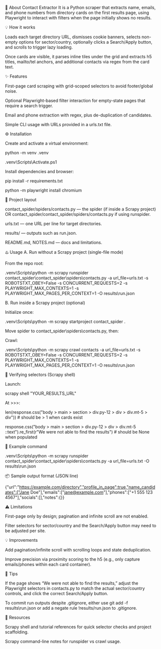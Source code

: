 🚀 About Contact Extractor
It is a Python scraper that extracts name, emails, and phone numbers from directory cards on the first results page, using Playwright to interact with filters when the page initially shows no results.

💡 How it works

Loads each target directory URL, dismisses cookie banners, selects non-empty options for sector/country, optionally clicks a Search/Apply button, and scrolls to trigger lazy loading.

Once cards are visible, it parses inline tiles under the grid and extracts h5 titles, mailto/tel anchors, and additional contacts via regex from the card text.

✨ Features

First-page card scraping with grid-scoped selectors to avoid footer/global noise.

Optional Playwright-based filter interaction for empty-state pages that require a search trigger.

Email and phone extraction with regex, plus de-duplication of candidates.

Simple CLI usage with URLs provided in a urls.txt file.​

⚙️ Installation

Create and activate a virtual environment:

python -m venv .venv​

.venv\Scripts\Activate.ps1​

Install dependencies and browser:

pip install -r requirements.txt​

python -m playwright install chromium​

📁 Project layout

contact_spider/spiders/contacts.py — the spider (if inside a Scrapy project) OR contact_spider/contact_spider/spiders/contacts.py if using runspider.​

urls.txt — one URL per line for target directories.​

results/ — outputs such as run.json.​

README.md, NOTES.md — docs and limitations.​

♨️ Usage
A. Run without a Scrapy project (single-file mode)

From the repo root:

.venv\Scripts\python -m scrapy runspider contact_spider\contact_spider\spiders\contacts.py -a url_file=urls.txt -s ROBOTSTXT_OBEY=False -s CONCURRENT_REQUESTS=2 -s PLAYWRIGHT_MAX_CONTEXTS=1 -s PLAYWRIGHT_MAX_PAGES_PER_CONTEXT=1 -O results\run.json​

B. Run inside a Scrapy project (optional)

Initialize once:

.venv\Scripts\python -m scrapy startproject contact_spider .​

Move spider to contact_spider\spiders\contacts.py, then:

Crawl:

.venv\Scripts\python -m scrapy crawl contacts -a url_file=urls.txt -s ROBOTSTXT_OBEY=False -s CONCURRENT_REQUESTS=2 -s PLAYWRIGHT_MAX_CONTEXTS=1 -s PLAYWRIGHT_MAX_PAGES_PER_CONTEXT=1 -O results\run.json​

🔎 Verifying selectors (Scrapy shell)

Launch:

scrapy shell "YOUR_RESULTS_URL"​

At >>>:

len(response.css("body > main > section > div.py-12 > div > div.mt-5 > div")) # should be > 1 when cards exist

response.css("body > main > section > div.py-12 > div > div.mt-5 ::text").re_first(r"We were not able to find the results") # should be None when populated

🧪 Example command

.venv\Scripts\python -m scrapy runspider contact_spider\contact_spider\spiders\contacts.py -a url_file=urls.txt -O results\run.json​

📦 Sample output format (JSON line)

{"url":"https://example.com/directory","profile_in_page":true,"name_candidates":["Jane Doe"],"emails":["jane@example.com"],"phones":["+1 555 123 4567"],"socials":[],"notes":{}}

⚠️ Limitations

First-page only by design; pagination and infinite scroll are not enabled.

Filter selectors for sector/country and the Search/Apply button may need to be adjusted per site.

💡 Improvements

Add pagination/infinite scroll with scrolling loops and state deduplication.

Improve precision via proximity scoring to the h5 (e.g., only capture emails/phones within each card container).

🧰 Tips

If the page shows “We were not able to find the results,” adjust the Playwright selectors in contacts.py to match the actual sector/country controls, and click the correct Search/Apply button.

To commit run outputs despite .gitignore, either use git add -f results\run.json or add a negate rule !results/run.json to .gitignore.​

📖 Resources

Scrapy shell and tutorial references for quick selector checks and project scaffolding.​

Scrapy command-line notes for runspider vs crawl usage.

